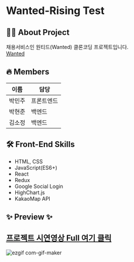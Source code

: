 # Wanted-Rising Test  
## 👩‍💻 About Project  
채용서비스인 원티드(Wanted) 클론코딩 프로젝트입니다.  
[Wanted](https://www.wanted.co.kr/newintro)  
  
## 🔥 Members  
|이름|담당|  
|---|---|
|박민주|프론트엔드|  
|박현준|백엔드|  
|김소정|백엔드|  
  
## 🛠 Front-End Skills  
- HTML, CSS
- JavaScript(ES6+)
- React
- Redux
- Google Social Login
- HighChart.js
- KakaoMap API  

## ✨ Preview ✨  
[프로젝트 시연영상 Full 여기 클릭](https://youtu.be/jHNMP8b5uug)  
---  
  
![ezgif com-gif-maker](https://user-images.githubusercontent.com/62490238/130641605-58d99867-306d-48da-ad0f-8c47883369cf.gif)
